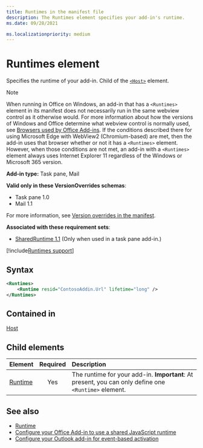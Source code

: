 ```yaml
---
title: Runtimes in the manifest file 
description: The Runtimes element specifies your add-in's runtime.
ms.date: 09/28/2021

ms.localizationpriority: medium
---
```


# Runtimes element

Specifies the runtime of your add-in. Child of the [`<Host>`](host.md) element.

> [!NOTE]
> When running in Office on Windows, an add-in that has a `<Runtimes>` element in its manifest does not necessarily run in the same webview control as it otherwise would. For more information about how the versions of Windows and Office determine what webview control is normally used, see [Browsers used by Office Add-ins](/office/dev/add-ins/concepts/browsers-used-by-office-web-add-ins). If the conditions described there for using Microsoft Edge with WebView2 (Chromium-based) are met, then the add-in uses that browser whether or not it has a `<Runtimes>` element. However, when those conditions are not met, an add-in with a `<Runtimes>` element always uses Internet Explorer 11 regardless of the Windows or Microsoft 365 version.

**Add-in type:** Task pane, Mail

**Valid only in these VersionOverrides schemas**:

- Task pane 1.0
- Mail 1.1

For more information, see [Version overrides in the manifest](/office/dev/add-ins/develop/add-in-manifests#version-overrides-in-the-manifest).

**Associated with these requirement sets**:

- [SharedRuntime 1.1](../requirement-sets/common/shared-runtime-requirement-sets.md) (Only when used in a task pane add-in.)

[!include[Runtimes support](../includes/runtimes-note.md)]

## Syntax

```XML
<Runtimes>
    <Runtime resid="ContosoAddin.Url" lifetime="long" />
</Runtimes>
```

## Contained in

[Host](host.md)

## Child elements

|  Element |  Required  |  Description  |
|:-----|:-----:|:-----|
| [Runtime](runtime.md) | Yes |  The runtime for your add-in. **Important**: At present, you can only define one `<Runtime>` element. |

## See also

- [Runtime](runtime.md)
- [Configure your Office Add-in to use a shared JavaScript runtime](/office/dev/add-ins/develop/configure-your-add-in-to-use-a-shared-runtime)
- [Configure your Outlook add-in for event-based activation](/office/dev/add-ins/outlook/autolaunch)

